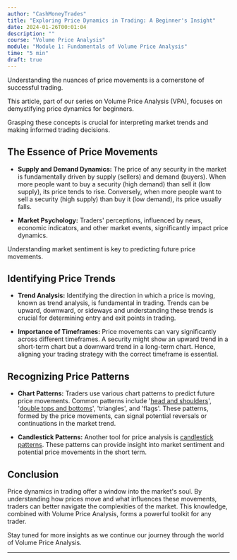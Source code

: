 ```yaml
---
author: "CashMoneyTrades"
title: "Exploring Price Dynamics in Trading: A Beginner's Insight"
date: 2024-01-26T00:01:04
description: ""
course: "Volume Price Analysis"
module: "Module 1: Fundamentals of Volume Price Analysis" 
time: "5 min"
draft: true
---
```



Understanding the nuances of price movements is a cornerstone of successful trading. 

This article, part of our series on Volume Price Analysis (VPA), focuses on demystifying price dynamics for beginners. 

Grasping these concepts is crucial for interpreting market trends and making informed trading decisions.

## The Essence of Price Movements

- **Supply and Demand Dynamics:** The price of any security in the market is fundamentally driven by supply (sellers) and demand (buyers). When more people want to buy a security (high demand) than sell it (low supply), its price tends to rise. Conversely, when more people want to sell a security (high supply) than buy it (low demand), its price usually falls.

- **Market Psychology:** Traders' perceptions, influenced by news, economic indicators, and other market events, significantly impact price dynamics. 

Understanding market sentiment is key to predicting future price movements.

## Identifying Price Trends

- **Trend Analysis:** Identifying the direction in which a price is moving, known as trend analysis, is fundamental in trading. Trends can be upward, downward, or sideways and understanding these trends is crucial for determining entry and exit points in trading.

- **Importance of Timeframes:** Price movements can vary significantly across different timeframes. A security might show an upward trend in a short-term chart but a downward trend in a long-term chart. Hence, aligning your trading strategy with the correct timeframe is essential.

## Recognizing Price Patterns

- **Chart Patterns:** Traders use various chart patterns to predict future price movements. Common patterns include '[head and shoulders](/education/how-to-trade-a-head-and-shoulders-pattern/)', '[double tops and bottoms](/education/how-to-trade-double-tops-and-double-bottoms)', 'triangles', and 'flags'. These patterns, formed by the price movements, can signal potential reversals or continuations in the market trend.

- **Candlestick Patterns:** Another tool for price analysis is [candlestick patterns](/education/how-to-trade-doji-candles/). These patterns can provide insight into market sentiment and potential price movements in the short term.

## Conclusion

Price dynamics in trading offer a window into the market's soul. By understanding how prices move and what influences these movements, traders can better navigate the complexities of the market. This knowledge, combined with Volume Price Analysis, forms a powerful toolkit for any trader.

Stay tuned for more insights as we continue our journey through the world of Volume Price Analysis.

---
